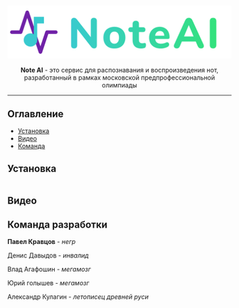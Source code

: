 <div align="center" style="text-align: center;">
  
![Логотип Note AI](assets/images/image.png)

**Note AI** - это сервис для распознавания и воспроизведения нот, разработанный в рамках московской предпрофессиональной олимпиады

---
</div>

## Оглавление
- [Установка](#Установка)
- [Видео](#Видео)
- [Команда](#Команда-разработки)

## Установка
```bash

```
## Видео

## Команда разработки 
**Павел Кравцов** - *негр*

Денис Давыдов - *инвалид*

Влад Агафошин - *мегамозг*

Юрий голышев - *мегамозг*

Александр Кулагин - *летописец древней руси*
